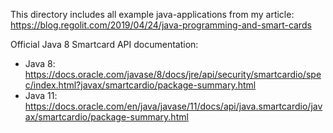 This directory includes all example java-applications from my article: <https://blog.regolit.com/2019/04/24/java-programming-and-smart-cards>

Official Java 8 Smartcard API documentation:

* Java 8: <https://docs.oracle.com/javase/8/docs/jre/api/security/smartcardio/spec/index.html?javax/smartcardio/package-summary.html>
* Java 11: <https://docs.oracle.com/en/java/javase/11/docs/api/java.smartcardio/javax/smartcardio/package-summary.html>
